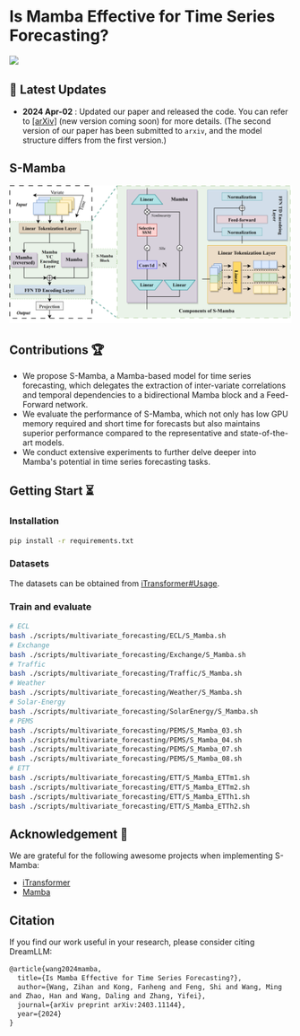 # Is Mamba Effective for Time Series Forecasting?

<a href='https://arxiv.org/abs/2403.11144'><img src='https://img.shields.io/badge/Paper-Arxiv-red'></a>

## :loudspeaker: Latest Updates

- **2024 Apr-02** : Updated our paper and released the code. You can refer to [[arXiv]](https://arxiv.org/abs/2403.11144) (new version coming soon) for more details. (The second version of our paper has been submitted to `arxiv`, and the model structure differs from the first version.)

## S-Mamba

![model](assets/S-Mamba.png)

## Contributions :trophy:

- We propose S-Mamba, a Mamba-based model for time series forecasting, which delegates the extraction of inter-variate correlations and temporal dependencies to a bidirectional Mamba block and a Feed-Forward network. 
- We evaluate the performance of S-Mamba, which not only has low GPU memory required and short time for forecasts but also maintains superior performance compared to the representative and state-of-the-art models. 
- We conduct extensive experiments to further delve deeper into Mamba's potential in time series forecasting tasks.

## Getting Start :hourglass_flowing_sand:

### Installation

```bash
pip install -r requirements.txt
```

### Datasets

The datasets can be obtained from [iTransformer#Usage](https://github.com/thuml/iTransformer?tab=readme-ov-file#usage).

### Train and evaluate

```bash
# ECL
bash ./scripts/multivariate_forecasting/ECL/S_Mamba.sh
# Exchange
bash ./scripts/multivariate_forecasting/Exchange/S_Mamba.sh
# Traffic
bash ./scripts/multivariate_forecasting/Traffic/S_Mamba.sh
# Weather
bash ./scripts/multivariate_forecasting/Weather/S_Mamba.sh
# Solar-Energy
bash ./scripts/multivariate_forecasting/SolarEnergy/S_Mamba.sh
# PEMS
bash ./scripts/multivariate_forecasting/PEMS/S_Mamba_03.sh
bash ./scripts/multivariate_forecasting/PEMS/S_Mamba_04.sh
bash ./scripts/multivariate_forecasting/PEMS/S_Mamba_07.sh
bash ./scripts/multivariate_forecasting/PEMS/S_Mamba_08.sh
# ETT
bash ./scripts/multivariate_forecasting/ETT/S_Mamba_ETTm1.sh
bash ./scripts/multivariate_forecasting/ETT/S_Mamba_ETTm2.sh
bash ./scripts/multivariate_forecasting/ETT/S_Mamba_ETTh1.sh
bash ./scripts/multivariate_forecasting/ETT/S_Mamba_ETTh2.sh
```


## Acknowledgement :pray:

We are grateful for the following awesome projects when implementing S-Mamba:

- [iTransformer](https://github.com/thuml/iTransformer)
- [Mamba](https://github.com/state-spaces/mamba)

## Citation  
If you find our work  useful in your research, please consider citing DreamLLM:
```
@article{wang2024mamba,
  title={Is Mamba Effective for Time Series Forecasting?},
  author={Wang, Zihan and Kong, Fanheng and Feng, Shi and Wang, Ming and Zhao, Han and Wang, Daling and Zhang, Yifei},
  journal={arXiv preprint arXiv:2403.11144},
  year={2024}
}
```